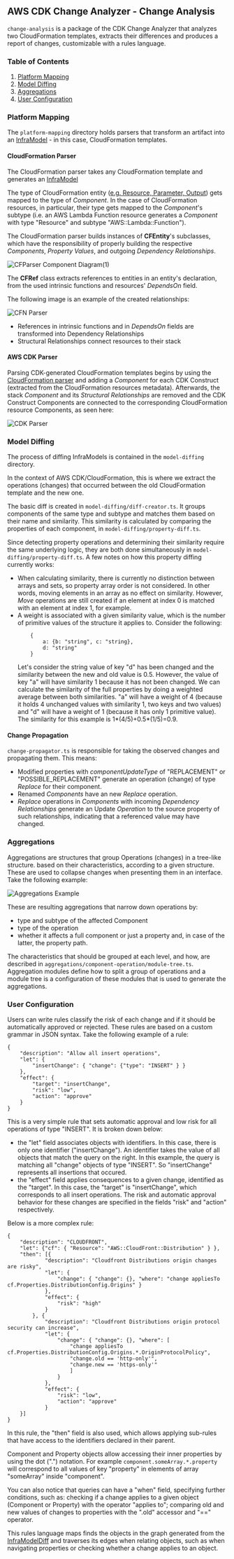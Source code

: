 ## AWS CDK Change Analyzer - Change Analysis

`change-analysis` is a package of the CDK Change Analyzer that analyzes two CloudFormation templates, extracts their differences and produces a report of changes, customizable with a rules language.

### Table of Contents
1. [Platform Mapping](#Platform-Mapping)
2. [Model Diffing](#Model-Diffing)
3. [Aggregations](#Aggregations)
4. [User Configuration](#User-Configuration)

### Platform Mapping

The `platform-mapping` directory holds parsers that transform an artifact into an [InfraModel](../../README.md#InfraModel) - in this case, CloudFormation templates.

#### CloudFormation Parser

The CloudFormation parser takes any CloudFormation template and generates an [InfraModel](../../README.md#InfraModel)

The type of CloudFormation entity ([e.g. Resource, Parameter, Output](https://docs.aws.amazon.com/AWSCloudFormation/latest/UserGuide/template-anatomy.html)) gets mapped to the type of _Component_. In the case of CloudFormation resources, in particular, their type gets mapped to the _Component_'s subtype (i.e. an AWS Lambda Function resource generates a _Component_ with type "Resource" and subtype "AWS::Lambda::Function").

The CloudFormation parser builds instances of **CFEntity**'s subclasses, which have the responsibility of properly building the respective _Components_, _Property Values_, and outgoing _Dependency Relationships_.

![CFParser Component Diagram(1)](https://user-images.githubusercontent.com/26902818/124102721-85b2d900-da58-11eb-92ac-9f7c579e9861.png)

The **CFRef** class extracts references to entities in an entity's declaration, from the used intrinsic functions and resources' _DependsOn_ field.

The following image is an example of the created relationships:

![CFN Parser](https://user-images.githubusercontent.com/26902818/124098679-aaa54d00-da54-11eb-959a-82266d746428.png)

- References in intrinsic functions and in _DependsOn_ fields are transformed into Dependency Relationships
- Structural Relationships connect resources to their stack

#### AWS CDK Parser

Parsing CDK-generated CloudFormation templates begins by using the [CloudFormation parser](#CloudFormation-Parser) and adding a _Component_ for each CDK Construct (extracted from the CloudFormation resources metadata). Afterwards, the stack _Component_ and its _Structural Relationships_ are removed and the CDK Construct Components are connected to the corresponding CloudFormation resource Components, as seen here:

![CDK Parser](https://user-images.githubusercontent.com/26902818/124098672-aa0cb680-da54-11eb-9051-253934faaf34.png)

### Model Diffing

The process of diffing InfraModels is contained in the `model-diffing` directory.

In the context of AWS CDK/CloudFormation, this is where we extract the operations (changes) that occurred between the old CloudFormation template and the new one.

The basic diff is created in `model-diffing/diff-creator.ts`. It groups components of the same type and subtype and matches them based on their name and similarity. This similarity is calculated by comparing the properties of each component, in `model-diffing/property-diff.ts`.

Since detecting property operations and determining their similarity require the same underlying logic, they are both done simultaneously in `model-diffing/property-diff.ts`. A few notes on how this property diffing currently works:
- When calculating similarity, there is currently no distinction between arrays and sets, so property array order is not considered. In other words, moving elements in an array as no effect on similarity. However, _Move_ operations are still created if an element at index 0 is matched with an element at index 1, for example.
- A weight is associated with a given similarity value, which is the number of primitive values of the structure it applies to. Consider the following:
    ```
        {
            a: {b: "string", c: "string},
            d: "string"
        }
    ```
    Let's consider the string value of key "d" has been changed and the similarity between the new and old value is 0.5. However, the value of key "a" will have similarity 1 because it has not been changed. We can calculate the similarity of the full properties by doing a weighted average between both similarities. "a" will have a weight of 4 (because it holds 4 unchanged values with similarity 1, two keys and two values) and "d" will have a weight of 1 (because it has only 1 primitive value). The similarity for this example is 1*(4/5)+0.5*(1/5)=0.9.

#### Change Propagation

`change-propagator.ts` is responsible for taking the observed changes and propagating them. This means:
- Modified properties with _componentUpdateType_ of "REPLACEMENT" or "POSSIBLE_REPLACEMENT" generate an operation (change) of type _Replace_ for their component.
- Renamed _Components_ have an new _Replace_ operation.
- _Replace_ operations in _Components_ with incoming _Dependency Relationships_ generate an Update _Operation_ to the source property of such relationships, indicating that a referenced value may have changed.

### Aggregations

Aggregations are structures that group Operations (changes) in a tree-like structure. based on their characteristics, according to a given structure. These are used to collapse changes when presenting them in an interface. Take the following example:

![Aggregations Example](https://user-images.githubusercontent.com/26902818/124138218-54e59a80-da7e-11eb-8e8f-036af63da1f5.png)

These are resulting aggregations that narrow down operations by:
- type and subtype of the affected Component
- type of the operation
- whether it affects a full component or just a property and, in case of the latter, the property path.

The characteristics that should be grouped at each level, and how, are described in `aggregations/component-operation/module-tree.ts`. Aggregation modules define how to split a group of operations and a module tree is a configuration of these modules that is used to generate the aggregations.

### User Configuration

Users can write rules classify the risk of each change and if it should be automatically approved or rejected. These rules are based on a custom grammar in JSON syntax. Take the following example of a rule:

```
{
    "description": "Allow all insert operations",
    "let": {
        "insertChange": { "change": {"type": "INSERT" } }
    },
    "effect": {
        "target": "insertChange",
        "risk": "low",
        "action": "approve"
    }
}
```
This is a very simple rule that sets automatic approval and low risk for all operations of type "INSERT". It is broken down below:
- the "let" field associates objects with identifiers. In this case, there is only one identifier ("insertChange"). An identifier takes the value of all objects that match the query on the right. In this example, the query is matching all "change" objects of type "INSERT". So "insertChange" represents all insertions that occured.
- the "effect" field applies consequences to a given change, identified as the "target". In this case, the "target" is "insertChange", which corresponds to all insert operations. The risk and automatic approval behavior for these changes are specified in the fields "risk" and "action" respectively.

Below is a more complex rule:

```
{
    "description": "CLOUDFRONT",
    "let": {"cf": { "Resource": "AWS::CloudFront::Distribution" } },
    "then": [{
            "description": "Cloudfront Distributions origin changes are risky",
            "let": {
                "change": { "change": {}, "where": "change appliesTo cf.Properties.DistributionConfig.Origins" }
            },
            "effect": {
                "risk": "high"
            }
        }, {
            "description": "Cloudfront Distributions origin protocol security can increase",
            "let": {
                "change": { "change": {}, "where": [
                    "change appliesTo cf.Properties.DistributionConfig.Origins.*.OriginProtocolPolicy",
                    "change.old == 'http-only'",
                    "change.new == 'https-only'"
                    ]
                }
            },
            "effect": {
                "risk": "low",
                "action": "approve"
            }
    }]
}
```
In this rule, the "then" field is also used, which allows applying sub-rules that have access to the identifiers declared in their parent.

Component and Property objects allow accessing their inner properties by using the dot (".") notation. For example `component.someArray.*.property` will correspond to all values of key "property" in elements of array "someArray" inside "component".

You can also notice that queries can have a "when" field, specifying further conditions, such as: checking if a change applies to a given object (Component or Property) with the operator "applies to"; comparing old and new values of changes to properties with the ".old" accessor and "==" operator.

This rules language maps finds the objects in the graph generated from the [InfraModelDiff](../../README.md#InfraModelDiff) and traverses its edges when relating objects, such as when navigating properties or checking whether a change applies to an object.